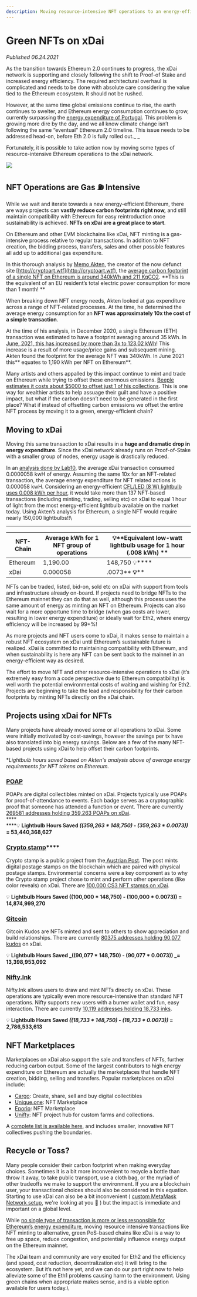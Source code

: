 ```yaml
---
description: Moving resource-intensive NFT operations to an energy-efficient chain
---
```


# Green NFTs on xDai

_Published 06.24.2021_

As the transition towards Ethereum 2.0 continues to progress, the xDai network is supporting and closely following the shift to Proof-of Stake and increased energy efficiency. The required architectural overhaul is complicated and needs to be done with absolute care considering the value tied to the Ethereum ecosystem. It should not be rushed.

However, at the same time global emissions continue to rise, the earth continues to swelter, and Ethereum energy consumption continues to grow, currently surpassing the [energy expenditure of Portugal](https://digiconomist.net/ethereum-energy-consumption). This problem is growing more dire by the day, and we all know climate change isn’t following the same “eventual” Ethereum 2.0 timeline. This issue needs to be addressed head-on, before Eth 2.0 is fully rolled out._ _

Fortunately, it is possible to take action now by moving some types of resource-intensive Ethereum operations to the xDai network.

![](https://lh4.googleusercontent.com/ADhV7hrEccw2-6Py6E3zRkuSDg8jMcNfjX6IZ8fz16ucjWjzFPFIiI4VxIz1w-ehtqUW\_Em8DGfPfVVrtDj9rLhJjKrqvqhaYtl3HVMnJ0boAbjATiPjhfj5ItI2G8Ngl8i6IKkJ)

## **NFT Operations are Gas **:fuelpump:** Intensive**

While we wait and iterate towards a new energy-efficient Ethereum, there are ways projects can **vastly reduce carbon footprints right now,** and still maintain compatibility with Ethereum for easy reintroduction once sustainability is achieved. **NFTs on xDai are a great place to start**.

On Ethereum and other EVM blockchains like xDai, NFT minting is a gas-intensive process relative to regular transactions. In addition to NFT creation, the bidding process, transfers, sales and other possible features all add up to additional gas expenditure.&#x20;

In this thorough analysis by [Memo Akten](https://memoakten.medium.com/?source=post\_page-----2221d3eb2053--------------------------------), the creator of the now defunct site [http://cryptoart.wtf](http://cryptoart.wtf), the [average carbon footprint of a single NFT on Ethereum is around 340kWh and 211 KgCO2](https://memoakten.medium.com/the-unreasonable-ecological-cost-of-cryptoart-2221d3eb2053). **This is the equivalent of an EU resident’s total electric power consumption for more than 1 month! **

When breaking down NFT energy needs, Akten looked at gas expenditure across a range of NFT-related processes. At the time, he determined the average energy consumption for an **NFT was approximately 10x the cost of a simple transaction**.&#x20;

At the time of his analysis, in December 2020, a single Ethereum (ETH) transaction was estimated to have a footprint averaging around 35 kWh. In [June, 2021, this has increased by more than 3x to 123.02 kWh](https://digiconomist.net/ethereum-energy-consumption)! This increase is a result of more usage/price gains and subsequent mining. Akten found the footprint for the average NFT was 340kWh. In June 2021 this** equates to 1,190 kWh per NFT on Ethereum**.

Many artists and others appalled by this impact continue to mint and trade on Ethereum while trying to offset these enormous emissions. [Beeple estimates it costs about $5000 to offset just 1 of his collections](https://www.theverge.com/2021/3/15/22328203/nft-cryptoart-ethereum-blockchain-climate-change). This is one way for wealthier artists to help assuage their guilt and have a positive impact, but what if the carbon doesn’t need to be generated in the first place? What if instead of offsetting carbon emissions we offset the entire NFT process by moving it to a green, energy-efficient chain?

## **Moving to xDai**

Moving this same transaction to xDai results in a **huge and dramatic drop in energy expenditure**. Since the xDai network already runs on Proof-of-Stake with a smaller group of nodes, energy usage is drastically reduced.&#x20;

In an [analysis done by Lab10](./#energy-consumption-statistics), the average xDai transaction consumed 0.0000058 kwH of energy. Assuming the same 10x for an NFT-related transaction, the average energy expenditure for NFT related actions is 0.000058 kwH. Considering an energy-efficient [CFL/LED (8 W) lightbulb uses 0.008 kWh per hour](https://www.siliconvalleypower.com/residents/save-energy/appliance-energy-use-chart), it would take more than 137 NFT-based transactions (including minting, trading, selling etc) on xDai to equal 1 hour of light from the most energy-efficient lightbulb available on the market today. Using Akten’s analysis for Ethereum, a single NFT would require nearly 150,000 lightbulbs!!\
****

| **NFT-Chain** | **Average kWh for 1 NFT group of operations** | :bulb:**Equivalent low-watt lightbulb usage for 1 hour (.008 kWh) ** |
| ------------- | --------------------------------------------- | -------------------------------------------------------------------- |
| Ethereum      | 1,190.00                                      | 148,750 :bulb:****                                                   |
| xDai          | 0.000058                                      | .0073** **:bulb:****                                                 |

NFTs can be traded, listed, bid-on, sold etc on xDai with support from tools and infrastructure already on-board. If projects need to bridge NFTs to the Ethereum mainnet they can do that as well, although this process uses the same amount of energy as minting an NFT on Ethereum. Projects can also wait for a more opportune time to bridge (when gas costs are lower, resulting in lower energy expenditure) or ideally wait for Eth2, where energy efficiency will be increased by 99+%!

As more projects and NFT users come to xDai, it makes sense to maintain a robust NFT ecosystem on xDai until Ethereum’s sustainable future is realized. xDai is committed to maintaining compatibility with Ethereum, and when sustainability is here any NFT can be sent back to the mainnet in an energy-efficient way as desired.&#x20;

The effort to move NFT and other resource-intensive operations to xDai (it’s extremely easy from a code perspective due to Ethereum compatibility) is well worth the potential environmental costs of waiting and wishing for Eth2. Projects are beginning to take the lead and responsibility for their carbon footprints by minting NFTs directly on the xDai chain.

## **Projects using xDai for NFTs**

Many projects have already moved some or all operations to xDai. Some were initially motivated by cost-savings, however the savings per tx have also translated into big energy savings. Below are a few of the many NFT-based projects using xDai to help offset their carbon footprints.

\*_Lightbulb hours saved based on Akten's analysis above of average energy requirements for NFT tokens on Ethereum._

### [**POAP**](https://www.poap.xyz)

POAPs are digital collectibles minted on xDai. Projects typically use POAPs for proof-of-attendance to events. Each badge serves as a cryptographic proof that someone has attended a function or event. There are currently [269581 addresses holding 359,263 POAPs on xDai](https://blockscout.com/xdai/mainnet/tokens/0x22C1f6050E56d2876009903609a2cC3fEf83B415/token-transfers). \
****\
****:bulb: **Lightbulb Hours Saved **_((359,263 \* 148,750) - (359,263 \* 0.0073))_** =  53,440,368,627**

### [**Crypto stamp**](https://crypto.post.at)****

Crypto stamp is a public project from the[ Austrian Post](https://www.post.at). The post mints digital postage stamps on the blockchain which are paired with physical postage stamps. Environmental concerns were a key component as to why the Crypto stamp project chose to mint and perform other operations (like color reveals) on xDai. There are [100,000 CS3 NFT stamps on xDai](https://blockscout.com/xdai/mainnet/tokens/0x5550f0D022f706d03AD25A72C477684d3416193F/token-transfers).

:bulb: **Lightbulb Hours Saved  **((100,000 \* 148,750) - (100,000 \* 0.0073))** = 14,874,999,270**

### [**Gitcoin**](https://gitcoin.co/kudos/)

Gitcoin Kudos are NFTs minted and sent to others to show appreciation and build relationships. There are currently [80375 addresses holding 90,077 kudos](https://blockscout.com/xdai/mainnet/tokens/0x74e596525C63393f42C76987b6A66F4e52733efa/token-transfers) on xDai.

:bulb: **Lightbulb Hours Saved **_((90,077 \* 148,750) - (90,077 \* 0.0073)) _**=  13,398,953,092**

### [**Nifty.Ink**](https://nifty.ink/explore)

Nifty.Ink allows users to draw and mint NFTs directly on xDai. These operations are typically even more resource-intensive than standard NFT operations.  Nifty supports new users with a burner wallet and fun, easy interaction. There are currently [10,119 addresses holding 18,733 inks](https://blockscout.com/xdai/mainnet/tokens/0xCF964c89f509a8c0Ac36391c5460dF94B91daba5/token-transfers).

:bulb: **Lightbulb Hours Saved  **_((18,733 \* 148,750) - (18,733 \* 0.0073))_** =  2,786,533,613**

## **NFT Marketplaces**

Marketplaces on xDai also support the sale and transfers of NFTs, further reducing carbon output. Some of the largest contributors to high energy expenditure on Ethereum are actually the marketplaces that handle NFT creation, bidding, selling and transfers. Popular marketplaces  on xDai include:

* [Cargo](https://cargo.build): Create, share, sell and buy digital collectibles
* [Unique.one](https://xdai.unique.one): NFT Marketplace
* [Eporio](https://epor.io): NFT Marketplace
* [Unifty](https://unifty.io/xdai/): NFT project hub for custom farms and collections.

A [complete list is available here](../../project-spotlights/#nft-based-projects), and includes smaller, innovative NFT collectives pushing the boundaries.

## Recycle or Toss?

Many people consider their carbon footprint when making everyday choices. Sometimes it is a bit more inconvenient to recycle a bottle than throw it away, to take public transport, use a cloth bag, or the myriad of other tradeoffs we make to support the environment. If you are a blockchain user, your transactional choices should also be considered in this equation. Starting to use xDai can also be a bit inconvenient ( [custom MetaMask Network setup](../../../for-users/wallets/metamask/metamask-setup.md), we're looking at you :eyes: ) but the impact is immediate and important on a global level.

While [no single type of transaction is more or less responsible for Ethereum’s energy expenditure](https://ethereum.org/en/nft/#environmental-impact-nfts), moving resource intensive transactions like NFT minting to alternative, green PoS-based chains like xDai is a way to free up space, reduce congestion, and potentially influence energy output on the Ethereum mainnet.&#x20;

The xDai team and community are very excited for Eth2 and the efficiency (and speed, cost reduction, decentralization etc) it will bring to the ecosystem. But it’s not here yet, and we can do our part right now to help alleviate some of the Eth1 problems causing harm to the environment. Using green chains when appropriate makes sense, and is a viable option available for users today.\
